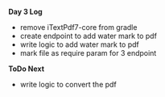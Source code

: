 **Day 3 Log**
- remove iTextPdf7-core from gradle 
- create endpoint to add water mark to pdf
- write logic to add water mark to pdf
- mark file as require param for 3 endpoint


**ToDo Next**
- write logic to convert the pdf